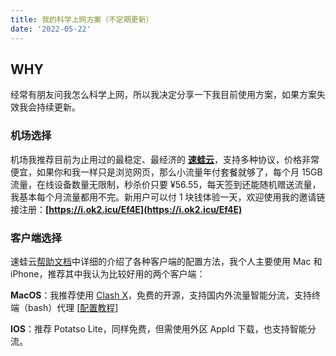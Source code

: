 ```yaml
---
title: 我的科学上网方案（不定期更新）
date: '2022-05-22'
---
```

## WHY
经常有朋友问我怎么科学上网，所以我决定分享一下我目前使用方案，如果方案失效我会持续更新。

### 机场选择
机场我推荐目前为止用过的最稳定、最经济的 **[速蛙云](https://i.ok2.icu/Ef4E)**，支持多种协议，价格非常便宜，如果你和我一样只是浏览网页，那么小流量年付套餐就够了，每个月 15GB 流量，在线设备数量无限制，秒杀价只要 ¥56.55，每天签到还能随机赠送流量，我基本每个月流量都用不完。新用户可以付 1 块钱体验一天，欢迎使用我的邀请链接注册：**[https://i.ok2.icu/Ef4E](https://i.ok2.icu/Ef4E)**

### 客户端选择
速蛙云[帮助文档](https://suwav2ray.com/super_tools/)中详细的介绍了各种客户端的配置方法，我个人主要使用 Mac 和 iPhone，推荐其中我认为比较好用的两个客户端：

**MacOS**：我推荐使用 [Clash X](https://github.com/yichengchen/clashX/releases)，免费的开源，支持国内外流量智能分流，支持终端（bash）代理 [[配置教程](https://suwav2ray.com/potatso-lite-for-ios/)]

**IOS**：推荐 Potatso Lite，同样免费，但需使用外区 AppId 下载，也支持智能分流。

